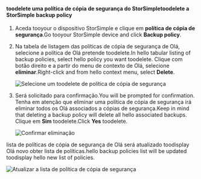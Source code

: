 
<!--author=alkohli last changed: 01/02/17-->

#### <a name="toodelete-a-storsimple-backup-policy"></a><span data-ttu-id="fec00-101">toodelete uma política de cópia de segurança do StorSimple</span><span class="sxs-lookup"><span data-stu-id="fec00-101">toodelete a StorSimple backup policy</span></span>

1. <span data-ttu-id="fec00-102">Aceda tooyour o dispositivo StorSimple e clique em **política de cópia de segurança**.</span><span class="sxs-lookup"><span data-stu-id="fec00-102">Go tooyour StorSimple device and click **Backup policy**.</span></span>

2. <span data-ttu-id="fec00-103">Na tabela de listagem das políticas de cópia de segurança de Olá, selecione a política de Olá pretende toodelete.</span><span class="sxs-lookup"><span data-stu-id="fec00-103">In hello tabular listing of backup policies, select hello policy you want toodelete.</span></span> <span data-ttu-id="fec00-104">Clique com botão direito e a partir do menu de contexto de Olá, selecione **eliminar**.</span><span class="sxs-lookup"><span data-stu-id="fec00-104">Right-click and from hello context menu, select **Delete**.</span></span>

    ![Selecione um toodelete de política de cópia de segurança](./media/storsimple-8000-delete-backup-policy/deletebupol1.png)

3. <span data-ttu-id="fec00-106">Será solicitado para confirmação.</span><span class="sxs-lookup"><span data-stu-id="fec00-106">You will be prompted for confirmation.</span></span> <span data-ttu-id="fec00-107">Tenha em atenção que eliminar uma política de cópia de segurança irá eliminar todos os Olá associados a cópias de segurança.</span><span class="sxs-lookup"><span data-stu-id="fec00-107">Keep in mind that deleting a backup policy will delete all hello associated backups.</span></span> <span data-ttu-id="fec00-108">Clique em **Sim** toodelete.</span><span class="sxs-lookup"><span data-stu-id="fec00-108">Click **Yes** toodelete.</span></span>

    ![Confirmar eliminação](./media/storsimple-8000-delete-backup-policy/deletebupol2.png)

<span data-ttu-id="fec00-110">lista de políticas de cópia de segurança de Olá será atualizado toodisplay Olá novo obter lista de políticas.</span><span class="sxs-lookup"><span data-stu-id="fec00-110">hello backup policies list will be updated toodisplay hello new list of policies.</span></span>

![Atualizar a lista de política de cópia de segurança](./media/storsimple-8000-delete-backup-policy/deletebupol5.png)